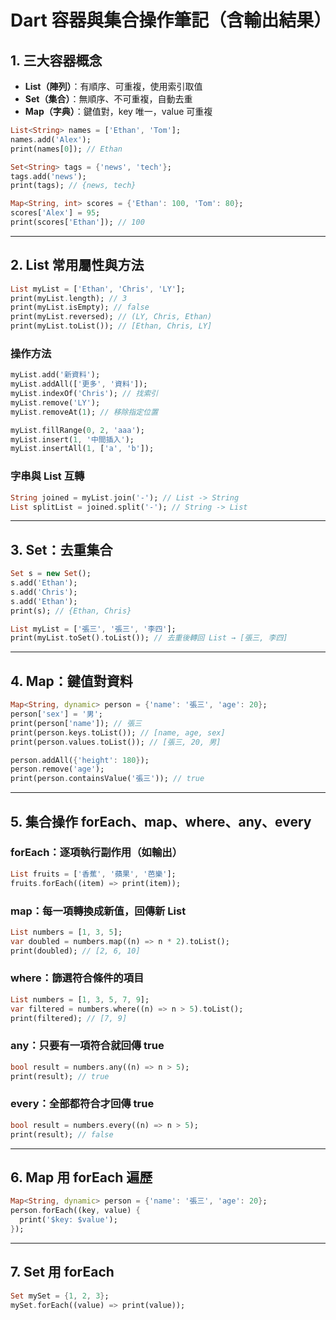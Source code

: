 
# Dart 容器與集合操作筆記（含輸出結果）

## 1. 三大容器概念

- **List（陣列）**：有順序、可重複，使用索引取值
- **Set（集合）**：無順序、不可重複，自動去重
- **Map（字典）**：鍵值對，key 唯一，value 可重複

```dart
List<String> names = ['Ethan', 'Tom'];
names.add('Alex');
print(names[0]); // Ethan

Set<String> tags = {'news', 'tech'};
tags.add('news');
print(tags); // {news, tech}

Map<String, int> scores = {'Ethan': 100, 'Tom': 80};
scores['Alex'] = 95;
print(scores['Ethan']); // 100
```

---

## 2. List 常用屬性與方法

```dart
List myList = ['Ethan', 'Chris', 'LY'];
print(myList.length); // 3
print(myList.isEmpty); // false
print(myList.reversed); // (LY, Chris, Ethan)
print(myList.toList()); // [Ethan, Chris, LY]
```

### 操作方法

```dart
myList.add('新資料');
myList.addAll(['更多', '資料']);
myList.indexOf('Chris'); // 找索引
myList.remove('LY');
myList.removeAt(1); // 移除指定位置

myList.fillRange(0, 2, 'aaa');
myList.insert(1, '中間插入');
myList.insertAll(1, ['a', 'b']);
```

### 字串與 List 互轉

```dart
String joined = myList.join('-'); // List -> String
List splitList = joined.split('-'); // String -> List
```

---

## 3. Set：去重集合

```dart
Set s = new Set();
s.add('Ethan');
s.add('Chris');
s.add('Ethan');
print(s); // {Ethan, Chris}

List myList = ['張三', '張三', '李四'];
print(myList.toSet().toList()); // 去重後轉回 List → [張三, 李四]
```

---

## 4. Map：鍵值對資料

```dart
Map<String, dynamic> person = {'name': '張三', 'age': 20};
person['sex'] = '男';
print(person['name']); // 張三
print(person.keys.toList()); // [name, age, sex]
print(person.values.toList()); // [張三, 20, 男]

person.addAll({'height': 180});
person.remove('age');
print(person.containsValue('張三')); // true
```

---

## 5. 集合操作 forEach、map、where、any、every

### forEach：逐項執行副作用（如輸出）

```dart
List fruits = ['香蕉', '蘋果', '芭樂'];
fruits.forEach((item) => print(item));
```

### map：每一項轉換成新值，回傳新 List

```dart
List numbers = [1, 3, 5];
var doubled = numbers.map((n) => n * 2).toList();
print(doubled); // [2, 6, 10]
```

### where：篩選符合條件的項目

```dart
List numbers = [1, 3, 5, 7, 9];
var filtered = numbers.where((n) => n > 5).toList();
print(filtered); // [7, 9]
```

### any：只要有一項符合就回傳 true

```dart
bool result = numbers.any((n) => n > 5);
print(result); // true
```

### every：全部都符合才回傳 true

```dart
bool result = numbers.every((n) => n > 5);
print(result); // false
```

---

## 6. Map 用 forEach 遍歷

```dart
Map<String, dynamic> person = {'name': '張三', 'age': 20};
person.forEach((key, value) {
  print('$key: $value');
});
```

---

## 7. Set 用 forEach

```dart
Set mySet = {1, 2, 3};
mySet.forEach((value) => print(value));
```

